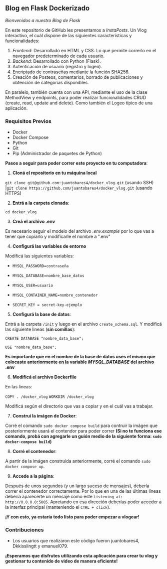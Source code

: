 ## Blog en Flask Dockerizado ##

*Bienvenidos a nuestro Blog de Flask*

En este repositorio de GitHub les presentamos a *InstaPosts*. Un Vlog interactivo, el cuál dispone de las siguientes características y funcionalidades:

1. *Frontend*: Desarrollado en HTML y CSS. Lo que permite correrlo en el navegador predeterminado de cada usuario.
2. *Backend*: Desarrollado con Python (Flask). 
3. Autenticación de usuario (registro y logeo).
4. Encriptado de contraseñas mediante la función SHA256.
5. Creación de Posteos, comentarios, borrado de publicaciones y obtención de categorías disponibles.

En paralelo, también cuenta con una API, mediante el uso de la clase MethodView y endpoints, para poder realizar funcionalidades CRUD (create, read, update and delete). Como también el Logeo típico de una aplicación. 

### Requisitos Previos ###

- Docker
- Docker Compose
- Python
- Git
- Pip (Administrador de paquetes de Python)

**Pasos a seguir para poder correr este proyecto en tu computadora**:

1. **Cloná el repositorio en tu máquina local**

`git clone git@github.com:juantobares4/docker_vlog.git` (usando SSH) |`git clone https://github.com/juantobares4/docker_vlog.git` (usando HTTPS)

2. **Entrá a la carpeta clonada**:

`cd docker_vlog`

3. **Creá el archivo .env**

Es necesario seguir el modelo del archivo *.env.example* por lo que vas a tener que copiarlo y modificarle el nombre a ".env"

4. **Configurá las variables de entorno**

Modificá las siguientes variables:

- `MYSQL_PASSWORD=contraseña`
- `MYSQL_DATABASE=nombre_base_datos`
- `MYSQL_USER=usuario`
- `MYSQL_CONTAINER_NAME=nombre_contenedor`

- `SECRET_KEY = secret-key-ejemplo`

5. **Configurá la base de datos**:

Entrá a la carpeta `/init` y luego en el archivo `create_schema.sql`. Y modificá las siguiente lineas (**sin comillas**):

`CREATE DATABASE "nombre_data_base";`

`USE "nombre_data_base";`

**Es importante que en el nombre de la base de datos uses el mismo que colocaste anteriormente en la variable *MYSQL_DATABASE* del archivo .env**

6. **Modificá el archivo Dockerfile**

En las lineas:

`COPY . /docker_vlog`
`WORKDIR /docker_vlog`

Modificá según el directorio que vas a copiar y en el cuál vas a trabajar.

7. **Construí la imágen de Docker**:

Corré el comando `sudo docker compose build` para contruir la imágen que posteriormente usará el contendor para poder correr **(Si no te funciona ese comando, probá con agregarle un guión medio de la siguiente forma: `sudo docker-compose build`)**

8. **Corré el contenedor**:

A partir de la imágen construida anteriormente, corré el comando `sudo docker compose up`.

9. **Accede a la página**:

Después de unos segundos (y un largo suceso de mensajes), debería correr el contenedor correctamente. Por lo que en una de las últimas líneas debería aparecerte un mensaje como este `Listening at: http://0.0.0.0:5005`. Apretando en esa dirección deberías poder acceder a la interfaz principal (manteniendo el `CTRL + click`).

**¡Y con esto, ya estaría todo listo para poder empezar a vlogear!**

### Contribuciones ###

- Los usuarios que realizaron este código fueron juantobares4, Dkkisslingtt y emanuel079.

**¡Esperamos que disfrutes utilizando esta aplicación para crear tu vlog y gestionar tu contenido de video de manera eficiente!**

